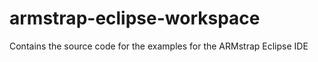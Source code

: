armstrap-eclipse-workspace
==========================

Contains the source code for the examples for the ARMstrap Eclipse IDE
